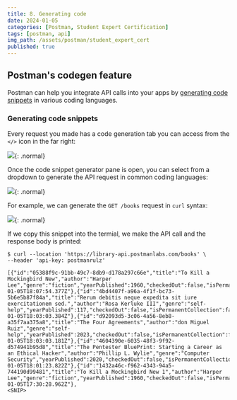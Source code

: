 ```yaml
---
title: 8. Generating code
date: 2024-01-05
categories: [Postman, Student Expert Certification]
tags: [postman, api]
img_path: /assets/postman/student_expert_cert
published: true
---
```


## Postman's codegen feature

Postman can help you integrate API calls into your apps by [generating code snippets](https://learning.postman.com/docs/sending-requests/generate-code-snippets/) in various coding languages.

### Generating code snippets

Every request you made has a code generation tab you can access from the `</>` icon in the far right:

![](https://everpath-course-content.s3-accelerate.amazonaws.com/instructor%2F26fp2261340y1ukokimvca8su%2Fpublic%2F1649891157%2Frecap+1.1649891157042.png){: .normal}

Once the code snippet generator pane is open, you can select from a dropdown to generate the API request in common coding languages:

![](https://everpath-course-content.s3-accelerate.amazonaws.com/instructor%2F26fp2261340y1ukokimvca8su%2Fpublic%2F1649891219%2Frecap+2.1649891218949.png){: .normal}

For example, we can generate the `GET /books` request in `curl` syntax:

![](https://everpath-course-content.s3-accelerate.amazonaws.com/instructor%2F26fp2261340y1ukokimvca8su%2Fpublic%2F1649891410%2Frecap+3.1649891410496.png){: .normal}

If we copy this snippet into the termial, we make the API call and the response body is printed:

```shell
$ curl --location 'https://library-api.postmanlabs.com/books' \
--header 'api-key: postmanrulz'

[{"id":"05388f9c-91bb-49c7-8db9-d178a297c66e","title":"To Kill a Mockingbird New","author":"Harper Lee","genre":"fiction","yearPublished":1960,"checkedOut":false,"isPermanentCollection":false,"createdAt":"2024-01-05T18:07:54.377Z"},{"id":"4bd4407f-a96a-4f1f-bc73-5b6e5b87f84a","title":"Rerum debitis neque expedita sit iure exercitationem sed.","author":"Rosa Kerluke III","genre":"self-help","yearPublished":117,"checkedOut":false,"isPermanentCollection":false,"createdAt":"2024-01-05T18:03:03.384Z"},{"id":"d92093d5-3c06-4a56-8eb8-a35f7aa375a8","title":"The Four Agreements","author":"don Miguel Ruiz","genre":"self-help","yearPublished":2023,"checkedOut":false,"isPermanentCollection":false,"createdAt":"2024-01-05T18:03:03.181Z"},{"id":"4604390e-6035-48f3-9f92-d574941b95d8","title":"The Pentester BluePrint: Starting a Career as an Ethical Hacker","author":"Phillip L. Wylie","genre":"Computer Security","yearPublished":2020,"checkedOut":false,"isPermanentCollection":false,"createdAt":"2024-01-05T18:01:23.822Z"},{"id":"1432a46c-f962-4343-94a5-744190d99481","title":"To Kill a Mockingbird New 1","author":"Harper Lee","genre":"fiction","yearPublished":1960,"checkedOut":false,"isPermanentCollection":false,"createdAt":"2024-01-05T17:30:28.962Z"},
<SNIP>
```